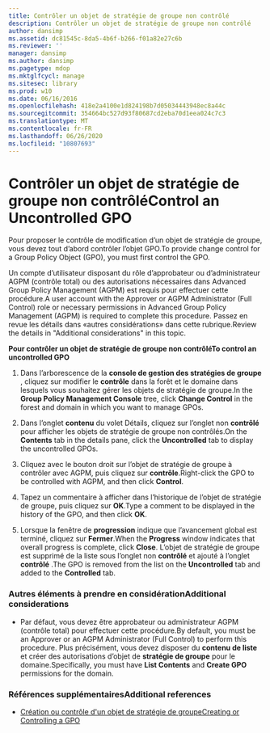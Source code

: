 ```yaml
---
title: Contrôler un objet de stratégie de groupe non contrôlé
description: Contrôler un objet de stratégie de groupe non contrôlé
author: dansimp
ms.assetid: dc81545c-8da5-4b6f-b266-f01a82e27c6b
ms.reviewer: ''
manager: dansimp
ms.author: dansimp
ms.pagetype: mdop
ms.mktglfcycl: manage
ms.sitesec: library
ms.prod: w10
ms.date: 06/16/2016
ms.openlocfilehash: 418e2a4100e1d824198b7d05034443948ec8a44c
ms.sourcegitcommit: 354664bc527d93f80687cd2eba70d1eea024c7c3
ms.translationtype: MT
ms.contentlocale: fr-FR
ms.lasthandoff: 06/26/2020
ms.locfileid: "10807693"
---
```

# <span data-ttu-id="582cf-103">Contrôler un objet de stratégie de groupe non contrôlé</span><span class="sxs-lookup"><span data-stu-id="582cf-103">Control an Uncontrolled GPO</span></span>


<span data-ttu-id="582cf-104">Pour proposer le contrôle de modification d’un objet de stratégie de groupe, vous devez tout d’abord contrôler l’objet GPO.</span><span class="sxs-lookup"><span data-stu-id="582cf-104">To provide change control for a Group Policy Object (GPO), you must first control the GPO.</span></span>

<span data-ttu-id="582cf-105">Un compte d’utilisateur disposant du rôle d’approbateur ou d’administrateur AGPM (contrôle total) ou des autorisations nécessaires dans Advanced Group Policy Management (AGPM) est requis pour effectuer cette procédure.</span><span class="sxs-lookup"><span data-stu-id="582cf-105">A user account with the Approver or AGPM Administrator (Full Control) role or necessary permissions in Advanced Group Policy Management (AGPM) is required to complete this procedure.</span></span> <span data-ttu-id="582cf-106">Passez en revue les détails dans «autres considérations» dans cette rubrique.</span><span class="sxs-lookup"><span data-stu-id="582cf-106">Review the details in "Additional considerations" in this topic.</span></span>

**<span data-ttu-id="582cf-107">Pour contrôler un objet de stratégie de groupe non contrôlé</span><span class="sxs-lookup"><span data-stu-id="582cf-107">To control an uncontrolled GPO</span></span>**

1.  <span data-ttu-id="582cf-108">Dans l’arborescence de la **console de gestion des stratégies de groupe** , cliquez sur modifier le **contrôle** dans la forêt et le domaine dans lesquels vous souhaitez gérer les objets de stratégie de groupe.</span><span class="sxs-lookup"><span data-stu-id="582cf-108">In the **Group Policy Management Console** tree, click **Change Control** in the forest and domain in which you want to manage GPOs.</span></span>

2.  <span data-ttu-id="582cf-109">Dans l’onglet **contenu** du volet Détails, cliquez sur l’onglet non **contrôlé** pour afficher les objets de stratégie de groupe non contrôlés.</span><span class="sxs-lookup"><span data-stu-id="582cf-109">On the **Contents** tab in the details pane, click the **Uncontrolled** tab to display the uncontrolled GPOs.</span></span>

3.  <span data-ttu-id="582cf-110">Cliquez avec le bouton droit sur l’objet de stratégie de groupe à contrôler avec AGPM, puis cliquez sur **contrôle**.</span><span class="sxs-lookup"><span data-stu-id="582cf-110">Right-click the GPO to be controlled with AGPM, and then click **Control**.</span></span>

4.  <span data-ttu-id="582cf-111">Tapez un commentaire à afficher dans l’historique de l’objet de stratégie de groupe, puis cliquez sur **OK**.</span><span class="sxs-lookup"><span data-stu-id="582cf-111">Type a comment to be displayed in the history of the GPO, and then click **OK**.</span></span>

5.  <span data-ttu-id="582cf-112">Lorsque la fenêtre de **progression** indique que l’avancement global est terminé, cliquez sur **Fermer**.</span><span class="sxs-lookup"><span data-stu-id="582cf-112">When the **Progress** window indicates that overall progress is complete, click **Close**.</span></span> <span data-ttu-id="582cf-113">L’objet de stratégie de groupe est supprimé de la liste sous l’onglet non **contrôlé** et ajouté à l’onglet **contrôlé** .</span><span class="sxs-lookup"><span data-stu-id="582cf-113">The GPO is removed from the list on the **Uncontrolled** tab and added to the **Controlled** tab.</span></span>

### <span data-ttu-id="582cf-114">Autres éléments à prendre en considération</span><span class="sxs-lookup"><span data-stu-id="582cf-114">Additional considerations</span></span>

-   <span data-ttu-id="582cf-115">Par défaut, vous devez être approbateur ou administrateur AGPM (contrôle total) pour effectuer cette procédure.</span><span class="sxs-lookup"><span data-stu-id="582cf-115">By default, you must be an Approver or an AGPM Administrator (Full Control) to perform this procedure.</span></span> <span data-ttu-id="582cf-116">Plus précisément, vous devez disposer du **contenu de liste** et créer des autorisations d’objet de **stratégie de groupe** pour le domaine.</span><span class="sxs-lookup"><span data-stu-id="582cf-116">Specifically, you must have **List Contents** and **Create GPO** permissions for the domain.</span></span>

### <span data-ttu-id="582cf-117">Références supplémentaires</span><span class="sxs-lookup"><span data-stu-id="582cf-117">Additional references</span></span>

-   [<span data-ttu-id="582cf-118">Création ou contrôle d'un objet de stratégie de groupe</span><span class="sxs-lookup"><span data-stu-id="582cf-118">Creating or Controlling a GPO</span></span>](creating-or-controlling-a-gpo-agpm40-app.md)

 

 





